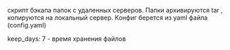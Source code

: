 скрипт бэкапа папок с удаленных серверов.
Папки архивируются tar , копируются на локальный сервер.
Конфиг берется из yaml файла (config.yaml)

keep_days: 7 - время хранения файлов
